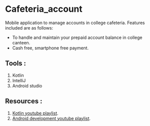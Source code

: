 # **Cafeteria_account**
Mobile application to manage accounts in college cafeteria. Features included are as follows:
- To handle and maintain your prepaid account balance in college canteen.
- Cash free, smartphone free payment.

## Tools :
1. Kotlin
2. IntelliJ
3. Android studio

## Resources :
1. [Kotlin youtube playlist](https://www.youtube.com/playlist?list=PLlxmoA0rQ-LwgK1JsnMsakYNACYGa1cjR).
2. [Android development youtube playlist](https://www.youtube.com/playlist?list=PLlxmoA0rQ-Lw5k_QCqVl3rsoJOnb_00UV).

